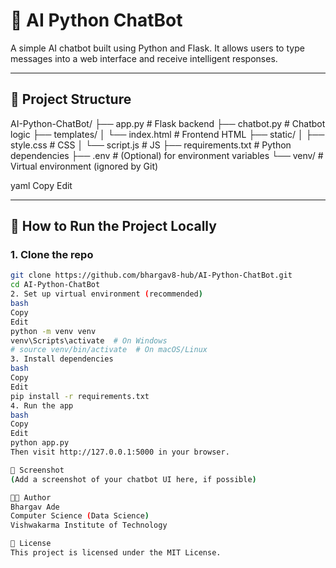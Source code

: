 # 🧠 AI Python ChatBot

A simple AI chatbot built using Python and Flask. It allows users to type messages into a web interface and receive intelligent responses.

---

## 📁 Project Structure

AI-Python-ChatBot/
├── app.py # Flask backend
├── chatbot.py # Chatbot logic
├── templates/
│ └── index.html # Frontend HTML
├── static/
│ ├── style.css # CSS
│ └── script.js # JS
├── requirements.txt # Python dependencies
├── .env # (Optional) for environment variables
└── venv/ # Virtual environment (ignored by Git)

yaml
Copy
Edit

---

## 🚀 How to Run the Project Locally

### 1. Clone the repo

```bash
git clone https://github.com/bhargav8-hub/AI-Python-ChatBot.git
cd AI-Python-ChatBot
2. Set up virtual environment (recommended)
bash
Copy
Edit
python -m venv venv
venv\Scripts\activate  # On Windows
# source venv/bin/activate  # On macOS/Linux
3. Install dependencies
bash
Copy
Edit
pip install -r requirements.txt
4. Run the app
bash
Copy
Edit
python app.py
Then visit http://127.0.0.1:5000 in your browser.

📸 Screenshot
(Add a screenshot of your chatbot UI here, if possible)

👨‍💻 Author
Bhargav Ade
Computer Science (Data Science)
Vishwakarma Institute of Technology

📜 License
This project is licensed under the MIT License.
